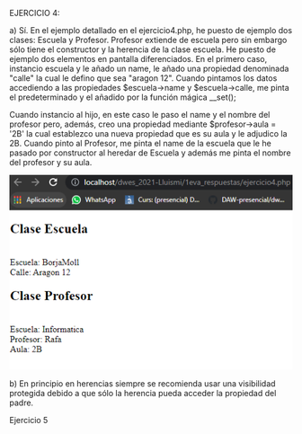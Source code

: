 EJERCICIO 4:

a) Sí. En el ejemplo detallado en el ejercicio4.php, he puesto de ejemplo dos clases: Escuela y Profesor. Profesor extiende de escuela pero sin embargo sólo tiene el constructor y la herencia de la clase escuela. He puesto de ejemplo dos elementos en pantalla diferenciados. En el primero caso, instancio escuela y le añado un name, le añado una propiedad denominada "calle" la cual le defino que sea "aragon 12". Cuando pintamos los datos accediendo a las propiedades $escuela->name y $escuela->calle, me pinta el predeterminado y el añadido por la función mágica __set();

Cuando instancio al hijo, en este caso le paso el name y el nombre del profesor pero, además, creo una propiedad mediante $profesor->aula = '2B' la cual establezco una nueva propiedad que es su aula y le adjudico la 2B. Cuando pinto al Profesor, me pinta el name de la escuela que le he pasado por constructor al heredar de Escuela y además me pinta el nombre del profesor y su aula.

<img src="imgEjercicio4.PNG"/>

b) En principio en herencias siempre se recomienda usar una visibilidad protegida debido a que sólo la herencia pueda acceder la propiedad del padre.                                                                                                                                                                                                                           


Ejercicio 5